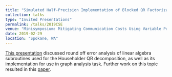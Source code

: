 ```yaml
---
title: "Simulated Half-Precision Implementation of Blocked QR Factorization and Graph Clustering Applications"
collection: talks
type: "Invited Presentations"
permalink: /talks/2019CSE
venue: "Minisymposium: Mitigating Communication Costs Using Variable Precision Computing Techniques @ SIAM Computational Science and Engineering"
date: 2019-02-29
location: "Spokane, WA"
---
```


[This presentation](https://meetings.siam.org/sess/dsp_programsess.cfm?SESSIONCODE=65938) discussed round off error analysis of linear algebra subroutines used for the Householder QR decomposition, as well as its implementation for use in graph analysis task.  Further work on this topic resulted in this [paper](/publication/2021SISC).